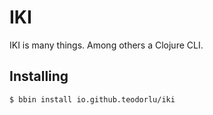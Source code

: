 # IKI

IKI is many things.
Among others a Clojure CLI.

## Installing

``` shell
$ bbin install io.github.teodorlu/iki
```
